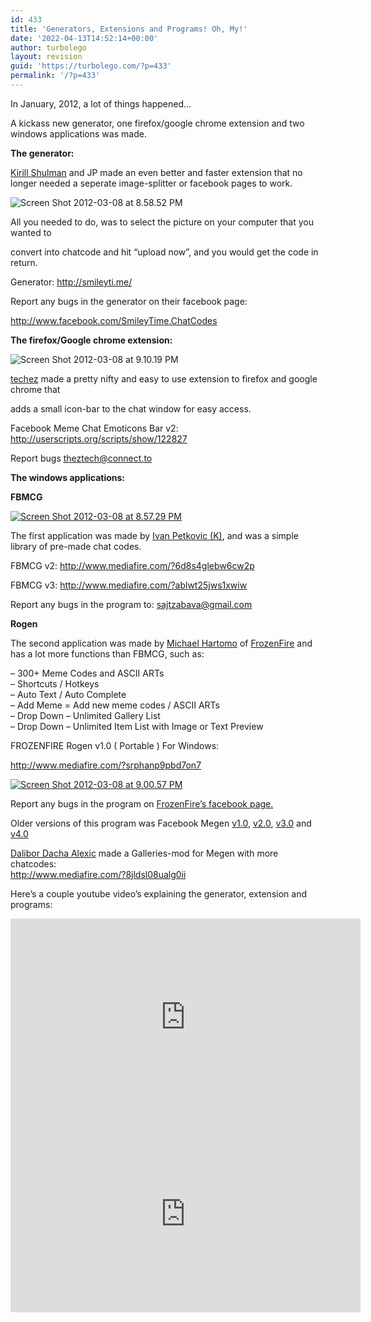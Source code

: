 ```yaml
---
id: 433
title: 'Generators, Extensions and Programs! Oh, My!'
date: '2022-04-13T14:52:14+00:00'
author: turbolego
layout: revision
guid: 'https://turbolego.com/?p=433'
permalink: '/?p=433'
---
```


In January, 2012, a lot of things happened…

A kickass new generator, one firefox/google chrome extension and two windows applications was made.

**The generator:**

[Kirill Shulman](http://www.facebook.com/TheShulman) and JP made an even better and faster extension that no longer needed a seperate image-splitter or facebook pages to work.

![](https://turbolego.com/wp-content/uploads/2012/03/Screen-Shot-2012-03-08-at-8.58.52-PM.png "Screen Shot 2012-03-08 at 8.58.52 PM")

All you needed to do, was to select the picture on your computer that you wanted to

convert into chatcode and hit “upload now”, and you would get the code in return.

Generator: <http://smileyti.me/>

Report any bugs in the generator on their facebook page:

<http://www.facebook.com/SmileyTime.ChatCodes>

**The firefox/Google chrome extension:**

![](https://turbolego.com/wp-content/uploads/2012/03/Screen-Shot-2012-03-08-at-9.10.19-PM.png "Screen Shot 2012-03-08 at 9.10.19 PM")

[techez](http://userscripts.org/users/429771) made a pretty nifty and easy to use extension to firefox and google chrome that

adds a small icon-bar to the chat window for easy access.

Facebook Meme Chat Emoticons Bar v2: <http://userscripts.org/scripts/show/122827>

Report bugs <theztech@connect.to>

**The windows applications:**

**FBMCG**

[![](https://turbolego.com/wp-content/uploads/2012/03/Screen-Shot-2012-03-08-at-8.57.29-PM.png "Screen Shot 2012-03-08 at 8.57.29 PM")](http://www.mediafire.com/?ablwt25jws1xwiw)

The first application was made by [Ivan Petkovic (K)](http://www.facebook.com/lolz.brate), and was a simple library of pre-made chat codes.

FBMCG v2: <http://www.mediafire.com/?6d8s4glebw6cw2p>

FBMCG v3: <http://www.mediafire.com/?ablwt25jws1xwiw>

Report any bugs in the program to: <sajtzabava@gmail.com>

**Rogen**

The second application was made by [Michael Hartomo](http://www.facebook.com/ostrichegret) of [FrozenFire](http://www.facebook.com/FROZENFIRE.US) and has a lot more functions than FBMCG, such as:

– 300+ Meme Codes and ASCII ARTs  
– Shortcuts / Hotkeys  
– Auto Text / Auto Complete  
– Add Meme = Add new meme codes / ASCII ARTs  
– Drop Down – Unlimited Gallery List  
– Drop Down – Unlimited Item List with Image or Text Preview

FROZENFIRE Rogen v1.0 ( Portable ) For Windows:

<http://www.mediafire.com/?srphanp9pbd7on7>

[![](https://turbolego.com/wp-content/uploads/2012/03/Screen-Shot-2012-03-08-at-9.00.57-PM-225x300.png "Screen Shot 2012-03-08 at 9.00.57 PM")](http://www.mediafire.com/?srphanp9pbd7on7)

Report any bugs in the program on [FrozenFire’s facebook page.](http://www.facebook.com/FROZENFIRE.US)

Older versions of this program was Facebook Megen [v1.0](http://www.mediafire.com/?1xyconjs1qygmqq), [v2.0](http://www.mediafire.com/?r25akyt7yj6atx2), [v3.0](http://www.mediafire.com/?99h2bmwlk7a9e15) and [v4.0](http://www.mediafire.com/?1f83xr48dajc3n1)

[Dalibor Dacha Alexic](http://www.facebook.com/dacha.alexic) made a Galleries-mod for Megen with more chatcodes:  
<http://www.mediafire.com/?8jldsl08ualg0ii>

Here’s a couple youtube video’s explaining the generator, extension and programs:

<iframe allowfullscreen="allowfullscreen" frameborder="0" height="315" loading="lazy" src="https://www.youtube.com/embed/bRXhMvkV1mo" title="YouTube video player" width="560"></iframe>

<iframe allow="accelerometer; autoplay; clipboard-write; encrypted-media; gyroscope; picture-in-picture" allowfullscreen="" frameborder="0" height="315" loading="lazy" src="https://www.youtube.com/embed/KMyvneeJXys" title="YouTube video player" width="560"></iframe>